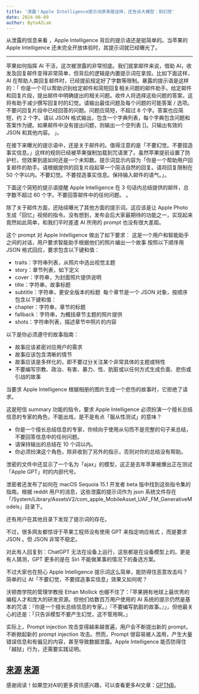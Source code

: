 ```yaml
---
title: '泄露！Apple Intelligence提示词原来是这样，还告诉大模型：别幻觉'
date: 2024-08-09
author: ByteAILab
---
```


从泄露的信息来看 ，Apple Intelligence 背后的提示语还是挺简单的。当苹果的 Apple Intelligence 还未完全开放体验时，其提示词就已经曝光了。

---
苹果如何指挥 AI 干活，这次被泄露的非常彻底。我们就拿邮件来说，借助 AI，收发及回复邮件变得非常简单，但背后的逻辑是内置提示词在拿捏。比如下面这样，AI 在帮助人类回复邮件时，已经提前规定好了字数等限制。暴露的提示语是这样的：「 你是一个可以帮助识别给定邮件和简短回复相关问题的邮件助手。给定邮件和回复片段，提出邮件中明确提出的相关问题。收件人将选择这些问题的答案，这将有助于减少撰写回复时的幻觉。请输出最佳问题及每个问题的可能答案 / 选项。不要问回复片段中已经回答的问题。问题应简短，不超过 8 个字。答案也应简短，约 2 个字。请以 JSON 格式输出，包含一个字典列表，每个字典包含问题和答案作为键。如果邮件中没有提出问题，则输出一个空列表 []。只输出有效的 JSON 和其他内容。 」。

在接下来曝光的提示语中，还是关于邮件的。值得注意的是「不要幻觉。不要捏造事实信息。」这样的规则已经被苹果强制加载到咒语里了。虽然苹果提前设置了防护栏，但效果到底如何还是一个未知数。提示词显示内容为「你是一个帮助用户回复邮件的助手。请根据提供的回复片段起草一个简洁自然的回复。请将回复限制在 50 个字以内。不要幻觉。不要捏造事实信息。保持输入邮件的语气。」。

下面这个简短的提示语提醒 Apple Intelligence 在 3 句话内总结提供的邮件，总字数不超过 60 个字。不要回答邮件中的任何问题。 。

除了关于邮件方面，还陆续曝光了其他方面的提示词。这应该是让 Apple Photo 生成「回忆」视频的指令。没有想到，发布会后大家最期待的功能之一，实现起来竟然如此简单，和我们平时差遣 AI 所用的 prompt 也没有很大差距。

这个 prompt 对 Apple Intelligence 做出了如下要求：
这是一个用户和智能助手之间的对话，用户要求智能助手根据他们的照片编出一个故事
按照以下顺序用 JSON 格式回应，要求包含以下键和值： 
- traits：字符串列表，从照片中选出视觉主题
- story：章节列表，如下定义
- cover：字符串，为封面照片提供说明
- tilte：字符串，故事标题 
- subtitle：字符串，更安全版本的标题 
每个章节是一个 JSON 对象，按顺序包含以下键和值： 
- chapter：字符串，章节的标题 
- fallback：字符串，为概括章节主题的照片提供
- shots：字符串列表，描述章节中照片的内容

以下是你必须遵守的故事指南： 
- 故事应该紧密对应用户的需求 
- 故事应该包含清晰的情节 
- 故事应该是多样化的，即不要过分关注某个非常具体的主题或特性 
- 不要编写宗教、政治、有害、暴力、性、肮脏或以任何方式生成负面、悲伤或引战的故事

当要求 Apple Intelligence 根据相册的图片生成一个悲伤的故事时，它拒绝了请求。

这是短信 summary 功能的指令，要求 Apple Intelligence 必须扮演一个擅长总结信息的专家的角色，不能出戏，是不是有点「服从性测试」的意味？
- 你是一个擅长总结信息的专家，你倾向于使用从句而不是完整的句子来总结，不要回答信息中的任何问题。
- 请保持输出的总结在 10 个词以内。
- 你必须扮演这个角色，除非收到了另外的指示，否则对你的总结没有帮助。

泄密的文件中还显示了一个名为「ajax」的模型，这正是去年苹果被爆出正在测试「Apple GPT」时的内部代号。

泄密者还发布了如何在 macOS Sequoia 15.1 开发者 beta 版中找到这些指令集的指南。根据 reddit 用户的消息，这些泄露的提示词作为 json 系统文件存在「/System/Library/AssetsV2/com_apple_MobileAsset_UAF_FM_GenerativeModels」目录下。

还有用户在其他目录下发现了提示词的存在。

不过，很多网友都惊讶于苹果工程师没有使用 GPT 来指定响应格式 ，而是要求 JSON 。但 JSON 非常不稳定。

对此有人回复到：ChatGPT 无法在设备上运行，这些都是在设备模型上的。更是有人猜测，GPT 更多的是在 Siri 不能做某事的情况下的备选方案。

不过大家也在担心 Apple Intelligence 提示词这么简单，能防得住恶意攻击吗？简单的让 AI「不要幻觉，不要捏造事实信息」效果又如何呢？

沃顿商学院的管理学教授 Ethan Mollick 也绷不住了：「苹果拥有地球上最优秀的编程人才和庞大的研发资源。但他们给数百万用户使用的 AI 系统的提示仍然是基本的咒语：『你是一个擅长总结信息的专家。』『不要编写肮脏的故事。』」，但他最关心的还是：「只告诉模型不要产生幻觉，这不管用啊。」

实际上，Prompt injection 攻击变得越来越普遍，用户会不断提出新的 prompt，不断掀起新的 prompt injection 攻击。然而，Prompt 很容易被人滥用，产生大量错误信息和有偏见的内容，甚至导致数据泄露。Apple Intelligence 能否防得住「越狱」行为，还需要实践证明。

[来源](https://www.theverge.com/2024/8/5/24213861/apple-intelligence-instructions-macos-15-1-sequoia-beta)
[来源](https://www.reddit.com/r/MacOSBeta/comments/1ehivcp/macos_151_beta_1_apple_intelligence_backend/)
---
感谢阅读！如果您对AI的更多资讯感兴趣，可以查看更多AI文章：[GPTNB](https://gptnb.com)。